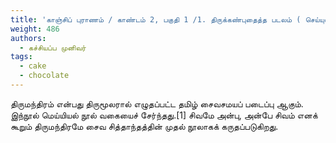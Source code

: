```yaml
---
title: 'காஞ்சிப் புராணம் / காண்டம் 2, பகுதி 1 /1. திருக்கண்புதைத்த படலம் ( செய்யுள் 1-285)'
weight: 486
authors:
  - கச்சியப்ப முனிவர்
tags:
  - cake
  - chocolate
---
```


திருமந்திரம் என்பது திருமூலரால் எழுதப்பட்ட தமிழ் சைவசமயப் படைப்பு ஆகும். இந்நூல் மெய்யியல் நூல் வகையைச் சேர்ந்தது.[1] சிவமே அன்பு, அன்பே சிவம் எனக் கூறும் திருமந்திரமே சைவ சித்தாந்தத்தின் முதல் நூலாகக் கருதப்படுகிறது.